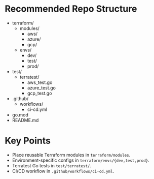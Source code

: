 # Recommended Repo Structure

- terraform/
  - modules/
    - aws/
    - azure/
    - gcp/
  - envs/
    - dev/
    - test/
    - prod/
- test/
  - terratest/
    - aws_test.go
    - azure_test.go
    - gcp_test.go
- .github/
  - workflows/
    - ci-cd.yml
- go.mod
- README.md

# Key Points
- Place reusable Terraform modules in `terraform/modules`.
- Environment-specific configs in `terraform/envs/{dev,test,prod}`.
- Terratest Go tests in `test/terratest/`.
- CI/CD workflow in `.github/workflows/ci-cd.yml`.
